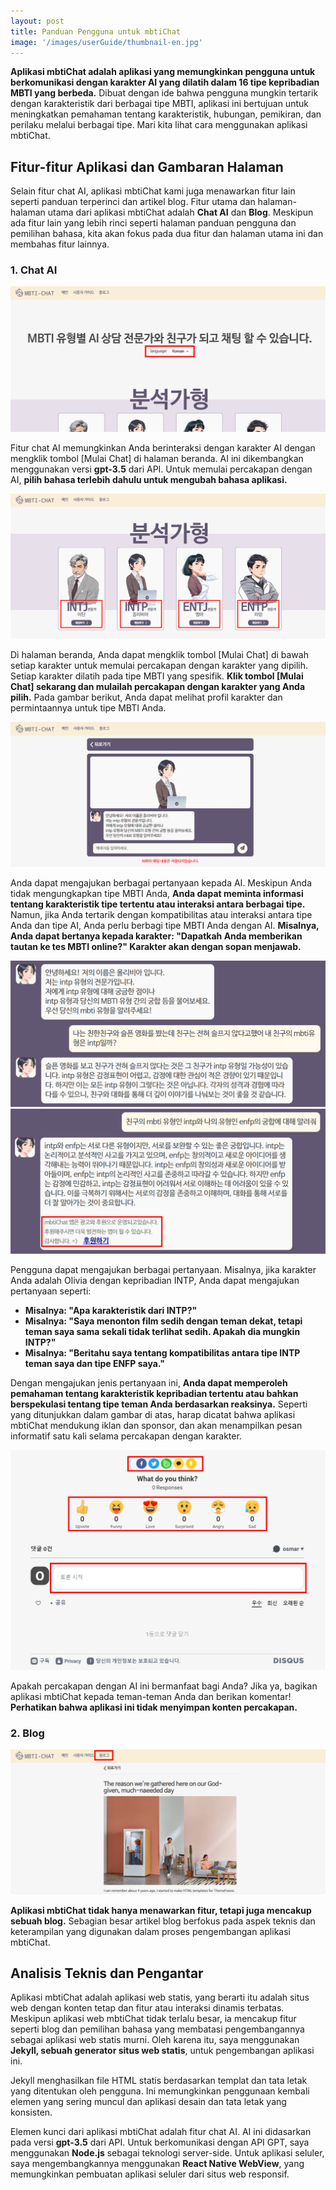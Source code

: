 ```yaml
---
layout: post
title: Panduan Pengguna untuk mbtiChat
image: '/images/userGuide/thumbnail-en.jpg'
---
```


**Aplikasi mbtiChat adalah aplikasi yang memungkinkan pengguna untuk berkomunikasi dengan karakter AI yang dilatih dalam 16 tipe kepribadian MBTI yang berbeda.** Dibuat dengan ide bahwa pengguna mungkin tertarik dengan karakteristik dari berbagai tipe MBTI, aplikasi ini bertujuan untuk meningkatkan pemahaman tentang karakteristik, hubungan, pemikiran, dan perilaku melalui berbagai tipe. Mari kita lihat cara menggunakan aplikasi mbtiChat.

## Fitur-fitur Aplikasi dan Gambaran Halaman
Selain fitur chat AI, aplikasi mbtiChat kami juga menawarkan fitur lain seperti panduan terperinci dan artikel blog. Fitur utama dan halaman-halaman utama dari aplikasi mbtiChat adalah **Chat AI** dan **Blog**. Meskipun ada fitur lain yang lebih rinci seperti halaman panduan pengguna dan pemilihan bahasa, kita akan fokus pada dua fitur dan halaman utama ini dan membahas fitur lainnya.

### 1. Chat AI
![Pemilihan Bahasa untuk Chat AI MBTI](/images/userGuide/1.png)

Fitur chat AI memungkinkan Anda berinteraksi dengan karakter AI dengan mengklik tombol [Mulai Chat] di halaman beranda. AI ini dikembangkan menggunakan versi **gpt-3.5** dari API. Untuk memulai percakapan dengan AI, **pilih bahasa terlebih dahulu untuk mengubah bahasa aplikasi.**

![Pemilihan Karakter dan Klik Tombol "Mulai Chat" untuk Chat AI](/images/userGuide/2.png)

Di halaman beranda, Anda dapat mengklik tombol [Mulai Chat] di bawah setiap karakter untuk memulai percakapan dengan karakter yang dipilih. Setiap karakter dilatih pada tipe MBTI yang spesifik. **Klik tombol [Mulai Chat] sekarang dan mulailah percakapan dengan karakter yang Anda pilih.** Pada gambar berikut, Anda dapat melihat profil karakter dan permintaannya untuk tipe MBTI Anda.

![Halaman Chat dengan AI MBTI](/images/userGuide/3.png)

Anda dapat mengajukan berbagai pertanyaan kepada AI. Meskipun Anda tidak mengungkapkan tipe MBTI Anda, **Anda dapat meminta informasi tentang karakteristik tipe tertentu atau interaksi antara berbagai tipe.** Namun, jika Anda tertarik dengan kompatibilitas atau interaksi antara tipe Anda dan tipe AI, Anda perlu berbagi tipe MBTI Anda dengan AI. **Misalnya, Anda dapat bertanya kepada karakter: "Dapatkah Anda memberikan tautan ke tes MBTI online?" Karakter akan dengan sopan menjawab.**

![Contoh Pertanyaan untuk AI MBTI](/images/userGuide/4.png)
![Contoh Pertanyaan untuk AI MBTI](/images/userGuide/5.png)

Pengguna dapat mengajukan berbagai pertanyaan. Misalnya, jika karakter Anda adalah Olivia dengan kepribadian INTP, Anda dapat mengajukan pertanyaan seperti:

- **Misalnya: "Apa karakteristik dari INTP?"**
- **Misalnya: "Saya menonton film sedih dengan teman dekat, tetapi teman saya sama sekali tidak terlihat sedih. Apakah dia mungkin INTP?"**
- **Misalnya: "Beritahu saya tentang kompatibilitas antara tipe INTP teman saya dan tipe ENFP saya."**

Dengan mengajukan jenis pertanyaan ini, **Anda dapat memperoleh pemahaman tentang karakteristik kepribadian tertentu atau bahkan berspekulasi tentang tipe teman Anda berdasarkan reaksinya.** Seperti yang ditunjukkan dalam gambar di atas, harap dicatat bahwa aplikasi mbtiChat mendukung iklan dan sponsor, dan akan menampilkan pesan informatif satu kali selama percakapan dengan karakter.

![Berbagi, Ekspresi Emosi, dan Komentar Setelah Menggunakan AI MBTI](/images/userGuide/6.png)

Apakah percakapan dengan AI ini bermanfaat bagi Anda? Jika ya, bagikan aplikasi mbtiChat kepada teman-teman Anda dan berikan komentar! **Perhatikan bahwa aplikasi ini tidak menyimpan konten percakapan.**

### 2. Blog
![Halaman Blog dalam Aplikasi mbtiChat](/images/userGuide/7.png)

**Aplikasi mbtiChat tidak hanya menawarkan fitur, tetapi juga mencakup sebuah blog.** Sebagian besar artikel blog berfokus pada aspek teknis dan keterampilan yang digunakan dalam proses pengembangan aplikasi mbtiChat.

## Analisis Teknis dan Pengantar
Aplikasi mbtiChat adalah aplikasi web statis, yang berarti itu adalah situs web dengan konten tetap dan fitur atau interaksi dinamis terbatas. Meskipun aplikasi web mbtiChat tidak terlalu besar, ia mencakup fitur seperti blog dan pemilihan bahasa yang membatasi pengembangannya sebagai aplikasi web statis murni. Oleh karena itu, saya menggunakan **Jekyll, sebuah generator situs web statis**, untuk pengembangan aplikasi ini.

Jekyll menghasilkan file HTML statis berdasarkan templat dan tata letak yang ditentukan oleh pengguna. Ini memungkinkan penggunaan kembali elemen yang sering muncul dan aplikasi desain dan tata letak yang konsisten.

Elemen kunci dari aplikasi mbtiChat adalah fitur chat AI. AI ini didasarkan pada versi **gpt-3.5** dari API. Untuk berkomunikasi dengan API GPT, saya menggunakan **Node.js** sebagai teknologi server-side. Untuk aplikasi seluler, saya mengembangkannya menggunakan **React Native WebView**, yang memungkinkan pembuatan aplikasi seluler dari situs web responsif.
